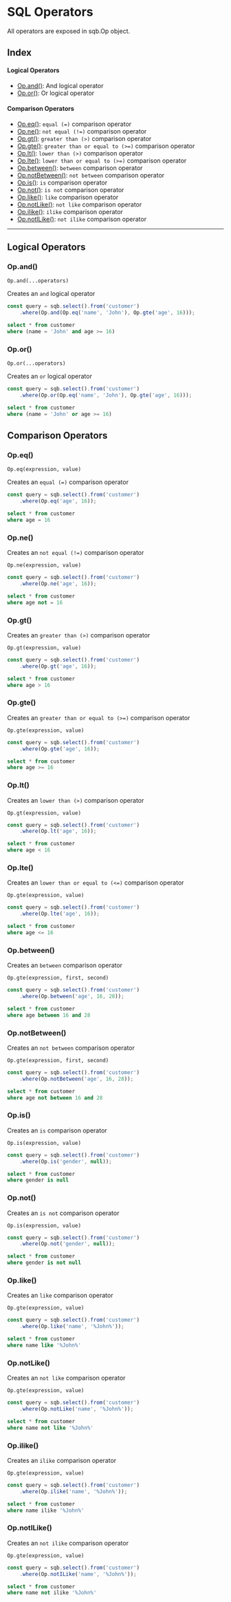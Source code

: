 # SQL Operators

All operators are exposed in sqb.Op object.

## Index

#### Logical Operators

- [Op.and()](#opand): And logical operator
- [Op.or()](#opand): Or logical operator

#### Comparison Operators

- [Op.eq()](#opeq): `equal (=)` comparison operator
- [Op.ne()](#opne): `not equal (!=)` comparison operator
- [Op.gt()](#opgt): `greater than (>)` comparison operator
- [Op.gte()](#opgte): `greater than or equal to (>=)` comparison operator
- [Op.lt()](#oplt): `lower than (>)` comparison operator
- [Op.lte()](#oplte): `lower than or equal to (>=)` comparison operator
- [Op.between()](#opbetween): `between` comparison operator
- [Op.notBetween()](#opnotbetween): `not between` comparison operator
- [Op.is()](#opis): `is` comparison operator
- [Op.not()](#opnot): `is not` comparison operator
- [Op.like()](#oplike): `like` comparison operator
- [Op.notLike()](#opnotlike): `not like` comparison operator
- [Op.ilike()](#oplike): `ilike` comparison operator
- [Op.notILike()](#opnotilike): `not ilike` comparison operator


<hr/>

## Logical Operators

### Op.and()

`Op.and(...operators)`

Creates an `and` logical operator

```js
const query = sqb.select().from('customer')
    .where(Op.and(Op.eq('name', 'John'), Op.gte('age', 16)));
```
```sql
select * from customer
where (name = 'John' and age >= 16)
```


### Op.or()

`Op.or(...operators)`

Creates an `or` logical operator

```js
const query = sqb.select().from('customer')
    .where(Op.or(Op.eq('name', 'John'), Op.gte('age', 16)));
```
```sql
select * from customer
where (name = 'John' or age >= 16)
```

## Comparison Operators

### Op.eq()

`Op.eq(expression, value)`

Creates an `equal (=)` comparison operator

```js
const query = sqb.select().from('customer')
    .where(Op.eq('age', 16));
```
```sql
select * from customer
where age = 16
```


### Op.ne()

Creates an `not equal (!=)` comparison operator

`Op.ne(expression, value)`

```js
const query = sqb.select().from('customer')
    .where(Op.ne('age', 16));
```
```sql
select * from customer
where age not = 16
```

### Op.gt()

Creates an `greater than (>)` comparison operator

`Op.gt(expression, value)`

```js
const query = sqb.select().from('customer')
    .where(Op.gt('age', 16));
```
```sql
select * from customer
where age > 16
```

### Op.gte()

Creates an `greater than or equal to (>=)` comparison operator

`Op.gte(expression, value)`

```js
const query = sqb.select().from('customer')
    .where(Op.gte('age', 16));
```
```sql
select * from customer
where age >= 16
```

### Op.lt()

Creates an `lower than (>)` comparison operator

`Op.gt(expression, value)`

```js
const query = sqb.select().from('customer')
    .where(Op.lt('age', 16));
```
```sql
select * from customer
where age < 16
```

### Op.lte()

Creates an `lower than or equal to (<=)` comparison operator

`Op.gte(expression, value)`

```js
const query = sqb.select().from('customer')
    .where(Op.lte('age', 16));
```
```sql
select * from customer
where age <= 16
```

### Op.between()

Creates an `between` comparison operator

`Op.gte(expression, first, second)`

```js
const query = sqb.select().from('customer')
    .where(Op.between('age', 16, 28));
```
```sql
select * from customer
where age between 16 and 28
```

### Op.notBetween()

Creates an `not between` comparison operator

`Op.gte(expression, first, second)`

```js
const query = sqb.select().from('customer')
    .where(Op.notBetween('age', 16, 28));
```
```sql
select * from customer
where age not between 16 and 28
```

### Op.is()

Creates an `is` comparison operator

`Op.is(expression, value)`

```js
const query = sqb.select().from('customer')
    .where(Op.is('gender', null));
```
```sql
select * from customer
where gender is null
```

### Op.not()

Creates an `is not` comparison operator

`Op.is(expression, value)`

```js
const query = sqb.select().from('customer')
    .where(Op.not('gender', null));
```
```sql
select * from customer
where gender is not null
```

### Op.like()

Creates an `like` comparison operator

`Op.gte(expression, value)`

```js
const query = sqb.select().from('customer')
    .where(Op.like('name', '%John%'));
```
```sql
select * from customer
where name like '%John%'
```

### Op.notLike()

Creates an `not like` comparison operator

`Op.gte(expression, value)`

```js
const query = sqb.select().from('customer')
    .where(Op.notLike('name', '%John%'));
```
```sql
select * from customer
where name not like '%John%'
```

### Op.ilike()

Creates an `ilike` comparison operator

`Op.gte(expression, value)`

```js
const query = sqb.select().from('customer')
    .where(Op.ilike('name', '%John%'));
```
```sql
select * from customer
where name ilike '%John%'
```

### Op.notILike()

Creates an `not ilike` comparison operator

`Op.gte(expression, value)`

```js
const query = sqb.select().from('customer')
    .where(Op.notILike('name', '%John%'));
```
```sql
select * from customer
where name not ilike '%John%'
```

